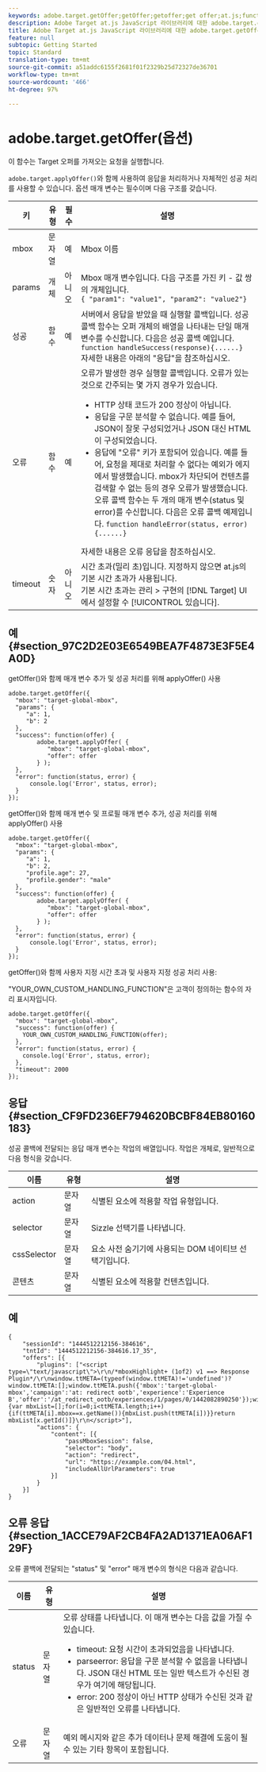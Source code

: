 ```yaml
---
keywords: adobe.target.getOffer;getOffer;getoffer;get offer;at.js;functions;function
description: Adobe Target at.js JavaScript 라이브러리에 대한 adobe.target.getOffer(options) 함수 정보입니다.
title: Adobe Target at.js JavaScript 라이브러리에 대한 adobe.target.getOffer(options) 함수 정보입니다.
feature: null
subtopic: Getting Started
topic: Standard
translation-type: tm+mt
source-git-commit: a51addc6155f2681f01f2329b25d72327de36701
workflow-type: tm+mt
source-wordcount: '466'
ht-degree: 97%

---
```



# adobe.target.getOffer(옵션)

이 함수는 Target 오퍼를 가져오는 요청을 실행합니다.

`adobe.target.applyOffer()`와 함께 사용하여 응답을 처리하거나 자체적인 성공 처리를 사용할 수 있습니다. 옵션 매개 변수는 필수이며 다음 구조를 갖습니다.

| 키 | 유형 | 필수 | 설명 |
|--- |--- |--- |--- |
| mbox | 문자열 | 예 | Mbox 이름 |
| params | 개체 | 아니오 | Mbox 매개 변수입니다. 다음 구조를 가진 키 - 값 쌍의 개체입니다.<br>`{ "param1": "value1", "param2": "value2"}` |
| 성공 | 함수 | 예 | 서버에서 응답을 받았을 때 실행할 콜백입니다. 성공 콜백 함수는 오퍼 개체의 배열을 나타내는 단일 매개 변수를 수신합니다. 다음은 성공 콜백 예입니다.<br>`function handleSuccess(response){......}`<br>자세한 내용은 아래의 &quot;응답&quot;을 참조하십시오. |
| 오류 | 함수 | 예 | 오류가 발생한 경우 실행할 콜백입니다. 오류가 있는 것으로 간주되는 몇 가지 경우가 있습니다.<ul><li>HTTP 상태 코드가 200 정상이 아닙니다.</li><li>응답을 구문 분석할 수 없습니다. 예를 들어, JSON이 잘못 구성되었거나 JSON 대신 HTML이 구성되었습니다.</li><li>응답에 &quot;오류&quot; 키가 포함되어 있습니다. 예를 들어, 요청을 제대로 처리할 수 없다는 예외가 에지에서 발생했습니다. mbox가 차단되어 컨텐츠를 검색할 수 없는 등의 경우 오류가 발생했습니다. 오류 콜백 함수는 두 개의 매개 변수(status 및 error)를 수신합니다. 다음은 오류 콜백 예제입니다. `function handleError(status, error){......}`</li></ul>자세한 내용은 오류 응답을 참조하십시오. |
| timeout | 숫자 | 아니오 | 시간 초과(밀리 초)입니다. 지정하지 않으면 at.js의 기본 시간 초과가 사용됩니다.<br>기본 시간 초과는 관리 > 구현의 [!DNL Target] UI에서 설정할 수 [!UICONTROL 있습니다]. |

## 예 {#section_97C2D2E03E6549BEA7F4873E3F5E4A0D}

getOffer()와 함께 매개 변수 추가 및 성공 처리를 위해 applyOffer() 사용

```
adobe.target.getOffer({   
  "mbox": "target-global-mbox", 
  "params": { 
     "a": 1, 
     "b": 2 
  }, 
  "success": function(offer) {           
        adobe.target.applyOffer( {  
           "mbox": "target-global-mbox", 
           "offer": offer  
        } ); 
  },   
  "error": function(status, error) {           
      console.log('Error', status, error); 
  } 
});
```

getOffer()와 함께 매개 변수 및 프로필 매개 변수 추가, 성공 처리를 위해 applyOffer() 사용

```
adobe.target.getOffer({   
  "mbox": "target-global-mbox", 
  "params": { 
     "a": 1, 
     "b": 2, 
     "profile.age": 27, 
     "profile.gender": "male" 
  }, 
  "success": function(offer) {           
        adobe.target.applyOffer( {  
           "mbox": "target-global-mbox", 
           "offer": offer  
        } ); 
  },   
  "error": function(status, error) {           
      console.log('Error', status, error); 
  } 
});
```

getOffer()와 함께 사용자 지정 시간 초과 및 사용자 지정 성공 처리 사용:

&quot;YOUR_OWN_CUSTOM_HANDLING_FUNCTION&quot;은 고객이 정의하는 함수의 자리 표시자입니다.

```
adobe.target.getOffer({     
  "mbox": "target-global-mbox",   
  "success": function(offer) { 
    YOUR_OWN_CUSTOM_HANDLING_FUNCTION(offer);   
  }, 
  "error": function(status, error) {                 
    console.log('Error', status, error);   
  },   
  "timeout": 2000 
});
```

## 응답 {#section_CF9FD236EF794620BCBF84EB80160183}

성공 콜백에 전달되는 응답 매개 변수는 작업의 배열입니다. 작업은 개체로, 일반적으로 다음 형식을 갖습니다.

| 이름 | 유형 | 설명 |
|--- |--- |--- |
| action | 문자열 | 식별된 요소에 적용할 작업 유형입니다. |
| selector | 문자열 | Sizzle 선택기를 나타냅니다. |
| cssSelector | 문자열 | 요소 사전 숨기기에 사용되는 DOM 네이티브 선택기입니다. |
| 콘텐츠 | 문자열 | 식별된 요소에 적용할 컨텐츠입니다. |

## 예

```
{ 
    "sessionId": "1444512212156-384616", 
    "tntId": "1444512212156-384616.17_35", 
    "offers": [{ 
        "plugins": ["<script type=\"text/javascript\">\r\n/*mboxHighlight+ (1of2) v1 ==> Response Plugin*/\r\nwindow.ttMETA=(typeof(window.ttMETA)!='undefined')?window.ttMETA:[];window.ttMETA.push({'mbox':'target-global-mbox','campaign':'at: redirect ootb','experience':'Experience B','offer':'/at_redirect_ootb/experiences/1/pages/0/1442082890250'});window.ttMBX=function(x){var mbxList=[];for(i=0;i<ttMETA.length;i++){if(ttMETA[i].mbox==x.getName()){mbxList.push(ttMETA[i])}}return mbxList[x.getId()]}\r\n</script>"], 
        "actions": { 
            "content": [{ 
                "passMboxSession": false, 
                "selector": "body", 
                "action": "redirect", 
                "url": "https://example.com/04.html", 
                "includeAllUrlParameters": true 
            }] 
        } 
    }] 
}
```

## 오류 응답 {#section_1ACCE79AF2CB4FA2AD1371EA06AF129F}

오류 콜백에 전달되는 &quot;status&quot; 및 &quot;error&quot; 매개 변수의 형식은 다음과 같습니다.

| 이름 | 유형 | 설명 |
|--- |--- |--- |
| status | 문자열 | 오류 상태를 나타냅니다. 이 매개 변수는 다음 값을 가질 수 있습니다.<ul><li>timeout: 요청 시간이 초과되었음을 나타냅니다.</li><li>parseerror: 응답을 구문 분석할 수 없음을 나타냅니다. JSON 대신 HTML 또는 일반 텍스트가 수신된 경우가 여기에 해당됩니다.</li><li>error: 200 정상이 아닌 HTTP 상태가 수신된 것과 같은 일반적인 오류를 나타냅니다.</li></ul> |
| 오류 | 문자열 | 예외 메시지와 같은 추가 데이터나 문제 해결에 도움이 될 수 있는 기타 항목이 포함됩니다. |